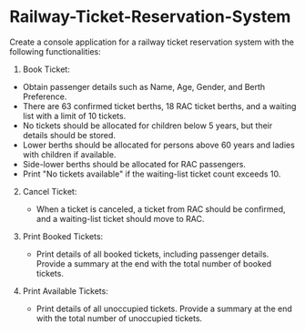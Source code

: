 # Railway-Ticket-Reservation-System

Create a console application for a railway ticket reservation system with the following functionalities:

1. Book Ticket:
  - Obtain passenger details such as Name, Age, Gender, and Berth Preference.
  - There are 63 confirmed ticket berths, 18 RAC ticket berths, and a waiting list with a limit of 10 tickets.
  - No tickets should be allocated for children below 5 years, but their details should be stored.
  - Lower berths should be allocated for persons above 60 years and ladies with children if available.
  - Side-lower berths should be allocated for RAC passengers.
  - Print "No tickets available" if the waiting-list ticket count exceeds 10.

2. Cancel Ticket:
   - When a ticket is canceled, a ticket from RAC should be confirmed, and a waiting-list ticket should move to RAC.

3. Print Booked Tickets:
   - Print details of all booked tickets, including passenger details. Provide a summary at the end with the total number of booked tickets.

4. Print Available Tickets:
   - Print details of all unoccupied tickets. Provide a summary at the end with the total number of unoccupied tickets.

